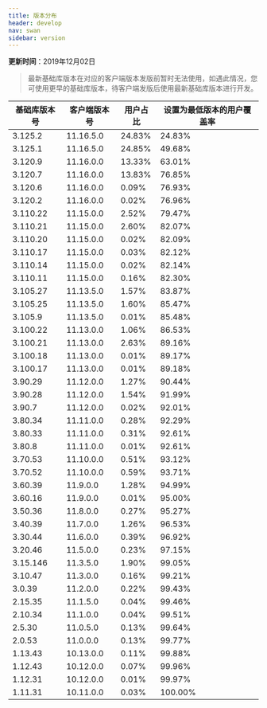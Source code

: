 ```yaml
---
title: 版本分布
header: develop
nav: swan
sidebar: version
---
```

**更新时间**：2019年12月02日

> 最新基础库版本在对应的客户端版本发版前暂时无法使用，如遇此情况，您可使用更早的基础库版本，待客户端发版后使用最新基础库版本进行开发。
 
|基础库版本号|客户端版本号|用户占比|设置为最低版本的用户覆盖率|
|---|---|---|---|
|3.125.2|11.16.5.0|24.83%|24.83%|
|3.125.1|11.16.5.0|24.85%|49.68%|
|3.120.9|11.16.0.0|13.33%|63.01%|
|3.120.7|11.16.0.0|13.83%|76.85%|
|3.120.6|11.16.0.0|0.09%|76.93%|
|3.120.2|11.16.0.0|0.02%|76.96%|
|3.110.22|11.15.0.0|2.52%|79.47%|
|3.110.21|11.15.0.0|2.60%|82.07%|
|3.110.20|11.15.0.0|0.02%|82.09%|
|3.110.17|11.15.0.0|0.03%|82.12%|
|3.110.14|11.15.0.0|0.02%|82.14%|
|3.110.11|11.15.0.0|0.16%|82.30%|
|3.105.27|11.13.5.0|1.57%|83.87%|
|3.105.25|11.13.5.0|1.60%|85.47%|
|3.105.9|11.13.5.0|0.01%|85.48%|
|3.100.22|11.13.0.0|1.06%|86.53%|
|3.100.21|11.13.0.0|2.63%|89.16%|
|3.100.18|11.13.0.0|0.01%|89.17%|
|3.100.17|11.13.0.0|0.01%|89.18%|
|3.90.29|11.12.0.0|1.27%|90.44%|
|3.90.28|11.12.0.0|1.54%|91.99%|
|3.90.7|11.12.0.0|0.02%|92.01%|
|3.80.34|11.11.0.0|0.28%|92.29%|
|3.80.33|11.11.0.0|0.31%|92.61%|
|3.80.8|11.11.0.0|0.01%|92.61%|
|3.70.53|11.10.0.0|0.51%|93.12%|
|3.70.52|11.10.0.0|0.59%|93.71%|
|3.60.39|11.9.0.0|1.28%|94.99%|
|3.60.16|11.9.0.0|0.01%|95.00%|
|3.50.36|11.8.0.0|0.27%|95.27%|
|3.40.39|11.7.0.0|1.26%|96.53%|
|3.30.44|11.6.0.0|0.39%|96.92%|
|3.20.46|11.5.0.0|0.23%|97.15%|
|3.15.146|11.3.5.0|1.90%|99.05%|
|3.10.47|11.3.0.0|0.16%|99.21%|
|3.0.39|11.2.0.0|0.22%|99.43%|
|2.15.35|11.1.5.0|0.04%|99.46%|
|2.10.34|11.1.0.0|0.04%|99.51%|
|2.5.30|11.0.5.0|0.13%|99.64%|
|2.0.53|11.0.0.0|0.13%|99.77%|
|1.13.43|10.13.0.0|0.11%|99.88%|
|1.12.43|10.12.0.0|0.07%|99.96%|
|1.12.31|10.12.0.0|0.01%|99.97%|
|1.11.31|10.11.0.0|0.03%|100.00%|